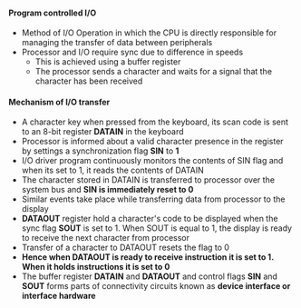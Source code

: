 #### Program controlled I/O
* Method of I/O Operation in which the CPU is directly responsible for managing the transfer of data between peripherals 
* Processor and I/O require sync due to difference in speeds 
	* This is achieved using a buffer register 
	* The processor sends a character and waits for a signal that the character has been received

#### Mechanism of I/O transfer 
* A character key when pressed from the keyboard, its scan code is sent to an 8-bit register **DATAIN** in the keyboard
* Processor is informed about a valid character presence in the register by settings a synchronization flag **SIN** to **1** 
* I/O driver program continuously monitors the contents of SIN flag and when its set to 1, it reads the contents of DATAIN
* The character stored in DATAIN is transferred to processor over the system bus and **SIN is immediately reset to 0**
* Similar events take place while transferring data from processor to the display
* **DATAOUT** register hold a character's code to be displayed when the sync flag **SOUT** is set to 1. When SOUT is equal to 1, the display is ready to receive the next character from processor
* Transfer of a character to DATAOUT resets the flag to 0
* **Hence when DATAOUT is ready to receive instruction it is set to 1. When it holds instructions it is set to 0**
* The buffer register **DATAIN** and **DATAOUT** and control flags **SIN** and **SOUT** forms parts of connectivity circuits known as **device interface or interface hardware** 